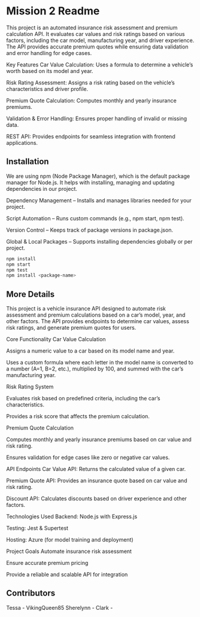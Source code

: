 # Mission 2 Readme

This project is an automated insurance risk assessment and premium calculation API. It evaluates car values and risk ratings based on various factors, including the car model, manufacturing year, and driver experience. The API provides accurate premium quotes while ensuring data validation and error handling for edge cases.

Key Features
Car Value Calculation: Uses a formula to determine a vehicle’s worth based on its model and year.

Risk Rating Assessment: Assigns a risk rating based on the vehicle’s characteristics and driver profile.

Premium Quote Calculation: Computes monthly and yearly insurance premiums.

Validation & Error Handling: Ensures proper handling of invalid or missing data.

REST API: Provides endpoints for seamless integration with frontend applications.

## Installation

We are using npm (Node Package Manager), which is the default package manager for Node.js. It helps with installing, managing and updating dependencies in our project.

Dependency Management – Installs and manages libraries needed for your project.

Script Automation – Runs custom commands (e.g., npm start, npm test).

Version Control – Keeps track of package versions in package.json.

Global & Local Packages – Supports installing dependencies globally or per project.

```bash
npm install
npm start
npm test
npm install <package-name>
```
## More Details

This project is a vehicle insurance API designed to automate risk assessment and premium calculations based on a car’s model, year, and other factors. The API provides endpoints to determine car values, assess risk ratings, and generate premium quotes for users.

Core Functionality
Car Value Calculation

Assigns a numeric value to a car based on its model name and year.

Uses a custom formula where each letter in the model name is converted to a number (A=1, B=2, etc.), multiplied by 100, and summed with the car’s manufacturing year.

Risk Rating System

Evaluates risk based on predefined criteria, including the car’s characteristics.

Provides a risk score that affects the premium calculation.

Premium Quote Calculation

Computes monthly and yearly insurance premiums based on car value and risk rating.

Ensures validation for edge cases like zero or negative car values.

API Endpoints
Car Value API: Returns the calculated value of a given car.

Premium Quote API: Provides an insurance quote based on car value and risk rating.

Discount API: Calculates discounts based on driver experience and other factors.

Technologies Used
Backend: Node.js with Express.js

Testing: Jest & Supertest

Hosting: Azure (for model training and deployment)

Project Goals
Automate insurance risk assessment

Ensure accurate premium pricing

Provide a reliable and scalable API for integration

## Contributors

Tessa - VikingQueen85
Sherelynn -
Clark -